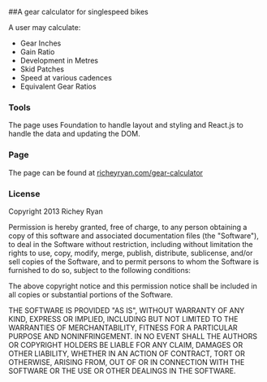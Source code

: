 ##A gear calculator for singlespeed bikes

A user may calculate:
* Gear Inches
* Gain Ratio
* Development in Metres
* Skid Patches
* Speed at various cadences
* Equivalent Gear Ratios

### Tools

The page uses Foundation to handle layout and styling and React.js to handle the data and updating the DOM.

### Page

The page can be found at [richeyryan.com/gear-calculator](http://richeyryan.github.io/gear-calculator)


### License
Copyright 2013 Richey Ryan

Permission is hereby granted, free of charge, to any person obtaining a copy of this software and associated documentation files (the "Software"), to deal in the Software without restriction, including without limitation the rights to use, copy, modify, merge, publish, distribute, sublicense, and/or sell copies of the Software, and to permit persons to whom the Software is furnished to do so, subject to the following conditions:

The above copyright notice and this permission notice shall be included in all copies or substantial portions of the Software.

THE SOFTWARE IS PROVIDED "AS IS", WITHOUT WARRANTY OF ANY KIND, EXPRESS OR IMPLIED, INCLUDING BUT NOT LIMITED TO THE WARRANTIES OF MERCHANTABILITY, FITNESS FOR A PARTICULAR PURPOSE AND NONINFRINGEMENT. IN NO EVENT SHALL THE AUTHORS OR COPYRIGHT HOLDERS BE LIABLE FOR ANY CLAIM, DAMAGES OR OTHER LIABILITY, WHETHER IN AN ACTION OF CONTRACT, TORT OR OTHERWISE, ARISING FROM, OUT OF OR IN CONNECTION WITH THE SOFTWARE OR THE USE OR OTHER DEALINGS IN THE SOFTWARE.
